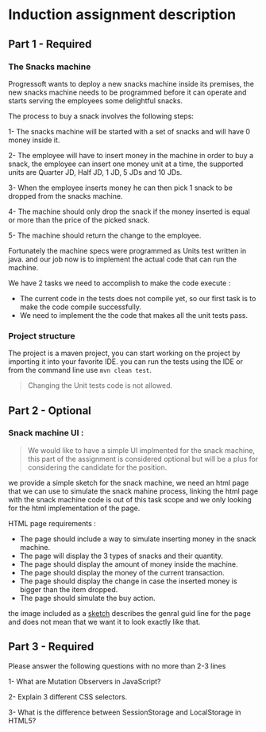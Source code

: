# Induction assignment description

## Part 1 - Required

### The Snacks machine

Progressoft wants to deploy a new snacks machine inside its premises, the new snacks machine needs to be programmed 
before it can operate and starts serving the employees some delightful snacks.

The process to buy a snack involves the following steps:

1- The snacks machine will be started with a set of snacks and will have 0 money inside it.

2- The employee will have to insert money in the machine in order to buy a snack, the employee can insert one money unit at a time, the supported units are 
Quarter JD, Half JD, 1 JD, 5 JDs and 10 JDs.  

3- When the employee inserts money he can then pick 1 snack to be dropped from the snacks machine.

4- The machine should only drop the snack if the money inserted is equal or more than the price of the picked snack.

5- The machine should return the change to the employee.

Fortunately the machine specs were programmed as Units test written in java. and our job now is to implement the actual code that can run the machine.

We have 2 tasks we need to accomplish to make the code execute :

- The current code in the tests does not compile yet, so our first task is to make the code compile successfully.
- We need to implement the the code that makes all the unit tests pass.

 
### Project structure
 
 The project is a maven project, you can start working on the project by importing it into your favorite IDE. 
 you can run the tests using the IDE or from the command line use `mvn clean test`.
  
 
 > Changing the Unit tests code is not allowed.

## Part 2 - Optional

 ### Snack machine UI :

 > We would like to have a simple UI implmented for the snack machine, this part of the assignment is considered optional but will be a plus for considering the candidate for the position.

we provide a simple sketch for the snack machine, we need an html page that we can use to simulate the snack mahine process, linking the html page with the snack machine code is out of this task scope and we only looking for the html implementation of the page.

HTML page requirements :

- The page should include a way to simulate inserting money in the snack machine.
- The page will display the 3 types of snacks and their quantity.
- The page should display the amount of money inside the machine.
- The page should display the money of the current transaction.
- The page should display the change in case the inserted money is bigger than the item dropped.
- The page should simulate the buy action.


the image included as a [sketch](snacks-machine.png) describes  the genral guid line for the page and does not mean that we want it to look exactly like that.


## Part 3 - Required

Please answer the following questions with no more than 2-3 lines

1- What are Mutation Observers in JavaScript?

2- Explain 3 different CSS selectors.

3- What is the difference between SessionStorage and LocalStorage in HTML5?

  
